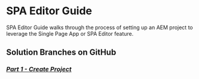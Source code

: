 # SPA Editor Guide

SPA Editor Guide walks through the process of setting up an AEM project to leverage the Single Page App or SPA Editor feature.

## Solution Branches on GitHub

### _[Part 1 - Create Project](https://github.com/pawan-mittal/aem-core/tree/feature/aem-spa-guide-part1 "Create Project")_

